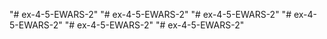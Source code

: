 "# ex-4-5-EWARS-2" 
"# ex-4-5-EWARS-2" 
"# ex-4-5-EWARS-2" 
"# ex-4-5-EWARS-2" 
"# ex-4-5-EWARS-2" 
"# ex-4-5-EWARS-2" 
